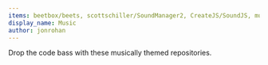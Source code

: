 ```yaml
---
items: beetbox/beets, scottschiller/SoundManager2, CreateJS/SoundJS, musescore/MuseScore, tomahawk-player/tomahawk, cashmusic/platform, mopidy/mopidy, AudioKit/AudioKit, Soundnode/soundnode-app, gillesdemey/Cumulus, metabrainz/picard, overtone/overtone, samaaron/sonic-pi
display_name: Music
author: jonrohan
---
```

Drop the code bass with these musically themed repositories.
